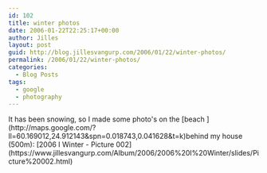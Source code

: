 ```yaml
---
id: 102
title: winter photos
date: 2006-01-22T22:25:17+00:00
author: Jilles
layout: post
guid: http://blog.jillesvangurp.com/2006/01/22/winter-photos/
permalink: /2006/01/22/winter-photos/
categories:
  - Blog Posts
tags:
  - google
  - photography
---
```

<p>It has been snowing, so I made some photo's on the [beach ](http://maps.google.com/?ll=60.169012,24.912143&spn=0.018743,0.041628&t=k)behind my house (500m): [2006 I Winter - Picture 002](https://www.jillesvangurp.com/Album/2006/2006%20I%20Winter/slides/Picture%20002.html)  

